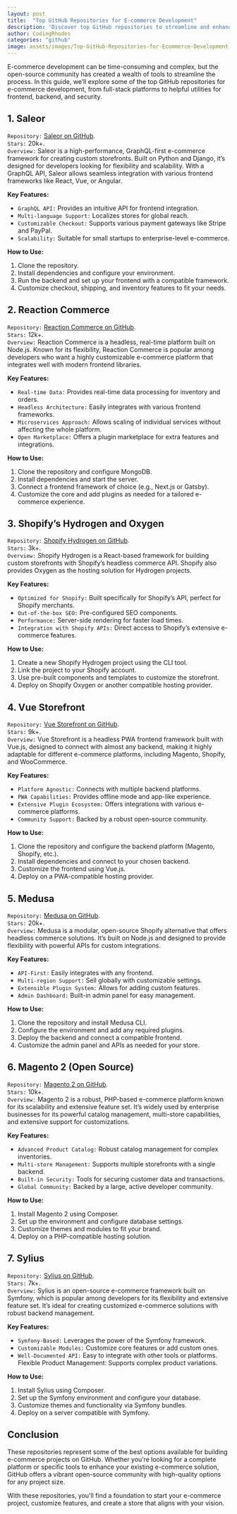 ```yaml
---
layout: post
title:  "Top GitHub Repositories for E-commerce Development"
description: 'Discover top GitHub repositories to streamline and enhance your Ecommerce development, from frameworks to tools for optimizing security, scalability, and user experience.'
author: CodingRhodes
categories: "github"
image: assets/images/Top-GitHub-Repositories-for-Ecommerce-Development.webp
---
```


E-commerce development can be time-consuming and complex, but the open-source community has created a wealth of tools to streamline the process. In this guide, we’ll explore some of the top GitHub repositories for e-commerce development, from full-stack platforms to helpful utilities for frontend, backend, and security.

## 1. Saleor
`Repository:` [Saleor on GitHub](https://github.com/saleor/saleor).\
`Stars:` 20k+.\
`Overview:` Saleor is a high-performance, GraphQL-first e-commerce framework for creating custom storefronts. Built on Python and Django, it’s designed for developers looking for flexibility and scalability. With a GraphQL API, Saleor allows seamless integration with various frontend frameworks like React, Vue, or Angular.

**Key Features:**

+ `GraphQL API:` Provides an intuitive API for frontend integration.
+ `Multi-language Support:` Localizes stores for global reach.
+ `Customizable Checkout:` Supports various payment gateways like Stripe and PayPal.
+ `Scalability:` Suitable for small startups to enterprise-level e-commerce.

**How to Use:**

1. Clone the repository.
2. Install dependencies and configure your environment.
3. Run the backend and set up your frontend with a compatible framework.
4. Customize checkout, shipping, and inventory features to fit your needs.

## 2. Reaction Commerce
`Repository:` [Reaction Commerce on GitHub](https://github.com/reactioncommerce/reaction).\
`Stars:` 12k+.\
`Overview:` Reaction Commerce is a headless, real-time platform built on Node.js. Known for its flexibility, Reaction Commerce is popular among developers who want a highly customizable e-commerce platform that integrates well with modern frontend libraries.

**Key Features:**

<script async src="https://pagead2.googlesyndication.com/pagead/js/adsbygoogle.js?client=ca-pub-2784742237479601"
     crossorigin="anonymous"></script>
<!-- Ads Homepage below top article -->
<ins class="adsbygoogle"
     style="display:block"
     data-ad-client="ca-pub-2784742237479601"
     data-ad-slot="3760872290"
     data-ad-format="auto"
     data-full-width-responsive="true"></ins>
<script>
     (adsbygoogle = window.adsbygoogle || []).push({});
</script>

+ `Real-time Data:` Provides real-time data processing for inventory and orders.
+ `Headless Architecture:` Easily integrates with various frontend frameworks.
+ `Microservices Approach:` Allows scaling of individual services without affecting the whole platform.
+ `Open Marketplace:` Offers a plugin marketplace for extra features and integrations.

**How to Use:**

1. Clone the repository and configure MongoDB.
2. Install dependencies and start the server.
3. Connect a frontend framework of choice (e.g., Next.js or Gatsby).
4. Customize the core and add plugins as needed for a tailored e-commerce experience.


## 3. Shopify’s Hydrogen and Oxygen
`Repository:` [Shopify Hydrogen on GitHub](https://github.com/Shopify/hydrogen).\
`Stars:` 3k+.\
`Overview:` Shopify Hydrogen is a React-based framework for building custom storefronts with Shopify’s headless commerce API. Shopify also provides Oxygen as the hosting solution for Hydrogen projects.

**Key Features:**

+ `Optimized for Shopify:` Built specifically for Shopify’s API, perfect for Shopify merchants.
+ `Out-of-the-box SEO:` Pre-configured SEO components.
+ `Performance:` Server-side rendering for faster load times.
+ `Integration with Shopify APIs:` Direct access to Shopify’s extensive e-commerce features.

**How to Use:**

1. Create a new Shopify Hydrogen project using the CLI tool.
2. Link the project to your Shopify account.
3. Use pre-built components and templates to customize the storefront.
4. Deploy on Shopify Oxygen or another compatible hosting provider.


## 4. Vue Storefront

<script async src="https://pagead2.googlesyndication.com/pagead/js/adsbygoogle.js?client=ca-pub-2784742237479601"
     crossorigin="anonymous"></script>
<!-- Ads Homepage below top article -->
<ins class="adsbygoogle"
     style="display:block"
     data-ad-client="ca-pub-2784742237479601"
     data-ad-slot="3760872290"
     data-ad-format="auto"
     data-full-width-responsive="true"></ins>
<script>
     (adsbygoogle = window.adsbygoogle || []).push({});
</script>

`Repository:` [Vue Storefront on GitHub](https://github.com/vuestorefront/vue-storefront).\
`Stars:` 9k+.\
`Overview:` Vue Storefront is a headless PWA frontend framework built with Vue.js, designed to connect with almost any backend, making it highly adaptable for different e-commerce platforms, including Magento, Shopify, and WooCommerce.

**Key Features:**

+ `Platform Agnostic:` Connects with multiple backend platforms.
+ `PWA Capabilities:` Provides offline mode and app-like experience.
+ `Extensive Plugin Ecosystem:` Offers integrations with various e-commerce platforms.
+ `Community Support:` Backed by a robust open-source community.

**How to Use:**

1. Clone the repository and configure the backend platform (Magento, Shopify, etc.).
2. Install dependencies and connect to your chosen backend.
3. Customize the frontend using Vue.js.
4. Deploy on a PWA-compatible hosting provider.


## 5. Medusa

`Repository:` [Medusa on GitHub](https://github.com/medusajs/medusa).\
`Stars:` 20k+.\
`Overview:` Medusa is a modular, open-source Shopify alternative that offers headless commerce solutions. It’s built on Node.js and designed to provide flexibility with powerful APIs for custom integrations.

**Key Features:**

+ `API-First:` Easily integrates with any frontend.
+ `Multi-region Support:` Sell globally with customizable settings.
+ `Extensible Plugin System:` Allows for adding custom features.
+ `Admin Dashboard:` Built-in admin panel for easy management.

**How to Use:**

1. Clone the repository and install Medusa CLI.
2. Configure the environment and add any required plugins.
3. Deploy the backend and connect a compatible frontend.
4. Customize the admin panel and APIs as needed for your store.

## 6. Magento 2 (Open Source)

`Repository:` [Magento 2 on GitHub](https://github.com/magento/magento2).\
`Stars:` 10k+.\
`Overview:` Magento 2 is a robust, PHP-based e-commerce platform known for its scalability and extensive feature set. It’s widely used by enterprise businesses for its powerful catalog management, multi-store capabilities, and extensive support for customizations.

**Key Features:**

+ `Advanced Product Catalog:` Robust catalog management for complex inventories.
+ `Multi-store Management:` Supports multiple storefronts with a single backend.
+ `Built-in Security:` Tools for securing customer data and transactions.
+ `Global Community:` Backed by a large, active developer community.

**How to Use:**

1. Install Magento 2 using Composer.
2. Set up the environment and configure database settings.
3. Customize themes and modules to fit your brand.
4. Deploy on a PHP-compatible hosting solution.

## 7. Sylius

`Repository:` [Sylius on GitHub](https://github.com/Sylius/Sylius).\
`Stars:` 7k+.\
`Overview:` Sylius is an open-source e-commerce framework built on Symfony, which is popular among developers for its flexibility and extensive feature set. It’s ideal for creating customized e-commerce solutions with robust backend management.

**Key Features:**

+ `Symfony-Based:` Leverages the power of the Symfony framework.
+ `Customizable Modules:` Customize core features or add custom ones.
+ `Well-Documented API:` Easy to integrate with other tools or platforms.
Flexible Product Management: Supports complex product variations.

<script async src="https://pagead2.googlesyndication.com/pagead/js/adsbygoogle.js?client=ca-pub-2784742237479601"
     crossorigin="anonymous"></script>
<!-- Ads Homepage below top article -->
<ins class="adsbygoogle"
     style="display:block"
     data-ad-client="ca-pub-2784742237479601"
     data-ad-slot="3760872290"
     data-ad-format="auto"
     data-full-width-responsive="true"></ins>
<script>
     (adsbygoogle = window.adsbygoogle || []).push({});
</script>

**How to Use:**

1. Install Sylius using Composer.
2. Set up the Symfony environment and configure your database.
3. Customize themes and functionality via Symfony bundles.
4. Deploy on a server compatible with Symfony.

## Conclusion
These repositories represent some of the best options available for building e-commerce projects on GitHub. Whether you’re looking for a complete platform or specific tools to enhance your existing e-commerce solution, GitHub offers a vibrant open-source community with high-quality options for any project size.

With these repositories, you’ll find a foundation to start your e-commerce project, customize features, and create a store that aligns with your vision.